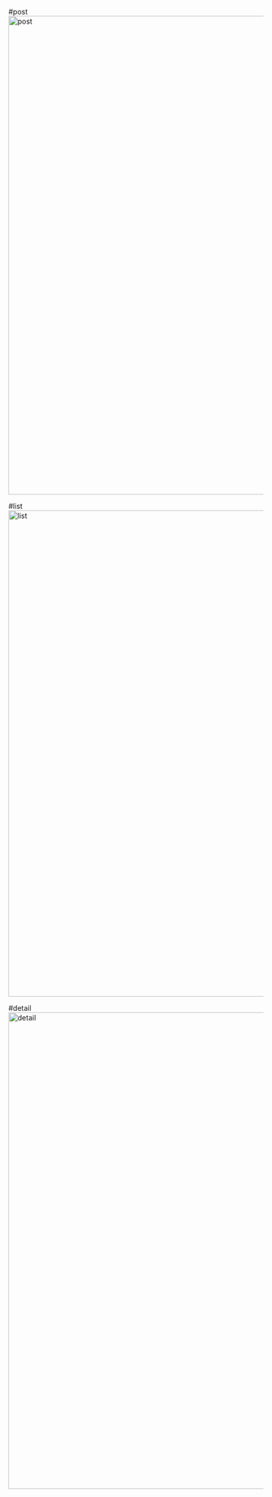 #post
<img width="945" alt="post" src="https://user-images.githubusercontent.com/81062189/119234959-34ffb480-bb6b-11eb-9783-7f21f918d13e.png">

#list
<img width="960" alt="list" src="https://user-images.githubusercontent.com/81062189/119234966-3e891c80-bb6b-11eb-8711-17c0e490f2b3.png">

#detail
<img width="941" alt="detail" src="https://user-images.githubusercontent.com/81062189/119234973-46e15780-bb6b-11eb-9b8f-f6ac56af197b.png">
